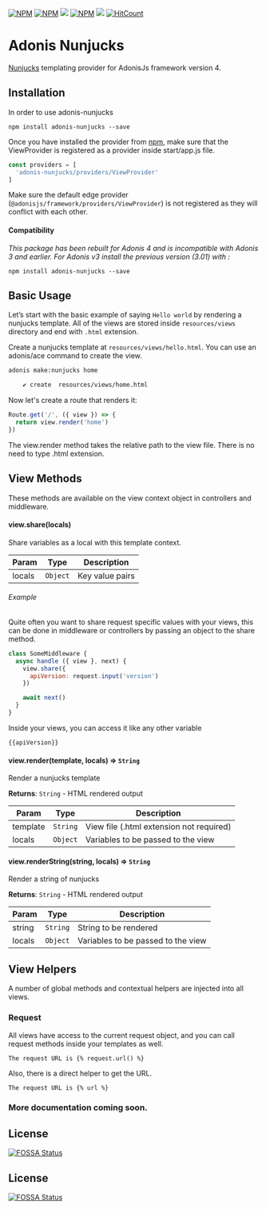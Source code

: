<!-- [![NPM Package][npm-badge]][npm-link] -->
<p align="left">
	<a href="https://www.npmjs.com/package/adonis-nunjucks"><img src="https://img.shields.io/npm/v/adonis-nunjucks.svg" alt="NPM"></a>
	<a href="https://npmcharts.com/compare/adonis-nunjucks?minimal=true"><img src="https://img.shields.io/npm/dt/adonis-nunjucks.svg" alt="NPM"></a>
<a href="https://app.fossa.io/projects/git%2Bgithub.com%2Fdevanandb%2Fadonis-nunjucks?ref=badge_shield" alt="FOSSA Status"><img src="https://app.fossa.io/api/projects/git%2Bgithub.com%2Fdevanandb%2Fadonis-nunjucks.svg?type=shield"/></a>
	<a href="https://www.npmjs.com/package/adonis-nunjucks"><img src="https://img.shields.io/npm/l/adonis-nunjucks.svg" alt="NPM"></a>
	<a href="https://www.npmjs.com/package/adonis-nunjucks"><img src="http://inch-ci.org/github/devanandb/adonis-nunjucks.svg?branch=master"></a>
	<a href="http://hits.dwyl.io/devanandb/adonis-nunjucks"><img src="http://hits.dwyl.io/devanandb/adonis-nunjucks.svg" alt="HitCount"></a>
</p>


# Adonis Nunjucks

[Nunjucks](https://mozilla.github.io/nunjucks/) templating provider for AdonisJs framework version 4.

## Installation

In order to use adonis-nunjucks

```
npm install adonis-nunjucks --save
```

Once you have installed the provider from [npm](https://npmjs.org/packages/adonis-nunjucks), make sure that the ViewProvider is registered as a provider inside start/app.js file.

```javascript
const providers = [
  'adonis-nunjucks/providers/ViewProvider'
]
```

Make sure the default edge provider (`@adonisjs/framework/providers/ViewProvider`) is not registered as they will conflict with each other.

#### Compatibility

*This package has been rebuilt for Adonis 4 and is incompatible with Adonis 3 and earlier. 
For Adonis v3 install the previous version (3.01) with :*

```
npm install adonis-nunjucks --save
```

<!-- ## Config

Nunjucks options can be added to `config/nunjucks.js`, these will be passed to the nunjucks engine:

```javascript
  module.exports = {
    pretty: false,
    cache: false, // Recommend setting this to true for 10x big performance boost
    doctype: undefined,
    filters: undefined,
    self: false,
    debug: false
  }
``` -->


## Basic Usage

Let’s start with the basic example of saying `Hello world` by rendering a nunjucks template. All of the views are stored inside `resources/views` directory and end with `.html` extension.

Create a nunjucks template at `resources/views/hello.html`. You can use an adonis/ace command to create the view.

```sh
adonis make:nunjucks home

    ✔ create  resources/views/home.html
```

Now let's create a route that renders it:

```javascript
Route.get('/', ({ view }) => {
  return view.render('home')
})
```

The view.render method takes the relative path to the view file. There is no need to type .html extension.


## View Methods

These methods are available on the view context object in controllers and middleware.

#### view.share(locals)
Share variables as a local with this template context.


| Param | Type | Description |
| --- | --- | --- |
| locals | <code>Object</code> | Key value pairs |

###### *Example*

Quite often you want to share request specific values with your views, this can be done in middleware or controllers by passing an object to the share method.

```javascript
class SomeMiddleware {
  async handle ({ view }, next) {
    view.share({
      apiVersion: request.input('version')
    })

    await next()
  }
}
```

Inside your views, you can access it like any other variable

```nunjucks
{{apiVersion}}
```

#### view.render(template, locals) ⇒ <code>String</code>
Render a nunjucks template

**Returns**: <code>String</code> - HTML rendered output  

| Param | Type | Description |
| --- | --- | --- |
| template | <code>String</code> | View file (.html extension not required) |
| locals | <code>Object</code> | Variables to be passed to the view |

#### view.renderString(string, locals) ⇒ <code>String</code>
Render a string of nunjucks

**Returns**: <code>String</code> - HTML rendered output  

| Param | Type | Description |
| --- | --- | --- |
| string | <code>String</code> | String to be rendered |
| locals | <code>Object</code> | Variables to be passed to the view |


## View Helpers

A number of global methods and contextual helpers are injected into all views.

### Request

All views have access to the current request object, and you can call request methods inside your templates as well.

```nunjucks
The request URL is {% request.url() %}
```

Also, there is a direct helper to get the URL.

```nunjucks
The request URL is {% url %}
```

<!-- ### style - *formerly css (deprecated)*

Add link tag to a CSS file. The file name should be relative from the public directory. Absolute links are left alone (for external CDNs etc)

``` nunjucks
// Renders <link rel='stylesheet' href="{{ style }}">
``` -->

<!-- ### script

Similar to css, adds a script tag to the document

``` nunjucks
!= script('my-script')
// Renders <script type="text/javascript" src="/my-script.js"></script>'
```

### assetsUrl
Returns path of a file relative from the public directory.

```nunjucks
img(src=assetsUrl('logo.png'))
// Renders <img src='/logo.png' />
``` -->

<!-- ### route
Get actual URL for a route

Expecting the route to be registered as following

```javascript
Route.get('users/:id', 'UserController.show').as('profile')
```

```nunjucks
a(href=route('profile', { id: 1 })) View Profile
// Renders <a href="/users/1">View Profile</a>
```

Also, you can use the controller method name.

```nunjucks
a(href="route('UserController.show', { id: 1 }) View profile
```

### auth
If you are using the auth provider, then you can access the current logged in user using the `auth.user` object.

### csrfField
If you are using the shield middleware, you can access the `csrfToken` and field using one of the following methods.

```nunjucks
!= csrfField()
// Renders <input type="hidden" name="_csrf" value="..." />
```

### cspMeta

When using shield middleware, the CSP headers are set automatically. However can also set them using HTML meta tags.

```nunjucks
head
  != cspMeta()
```

## Extending views

You can also extend views by adding your own view globals. Globals should only be added once, so make sure to use the start/hooks.js file and add them using the after providersBooted hook.

### Globals

``` javascript
const { hooks } = require('@adonisjs/ignitor')

hooks.after.providersBooted(() => {
  const View = use('View')

  View.global('currentTime', function () {
    return new Date().getTime()
  })
})
```

Above global returns the current time when you reference it inside the views.

```nunjucks
p The time is #{currentTime()}
```

You can extract the code inside providersBooted to a different file and require it.

### Globals scope

The value of `this` inside globals closure is bound to the template context so that you can access runtime values from it.

To use other global methods or values, make use of the this.globals object.

```javascript
View.global('messages', {
  success: 'This is a success message',
  warning: 'This is a warning message'
})

View.global('getMessage', function (type) {
  return this.globals.messages[type]
})
```

```nunjucks
p= getMessage('success')
// Renders <p>This is a success message</p>
``` -->

### More documentation coming soon.


## License
[![FOSSA Status](https://app.fossa.io/api/projects/git%2Bgithub.com%2Fdevanandb%2Fadonis-nunjucks.svg?type=large)](https://app.fossa.io/projects/git%2Bgithub.com%2Fdevanandb%2Fadonis-nunjucks?ref=badge_large)


[npm-badge]: https://img.shields.io/npm/v/adonis-nunjucks.svg?maxAge=30
[npm-link]:https://npmjs.com/package/adonis-nunjucks


## License
[![FOSSA Status](https://app.fossa.io/api/projects/git%2Bgithub.com%2Fdevanandb%2Fadonis-nunjucks.svg?type=large)](https://app.fossa.io/projects/git%2Bgithub.com%2Fdevanandb%2Fadonis-nunjucks?ref=badge_large)